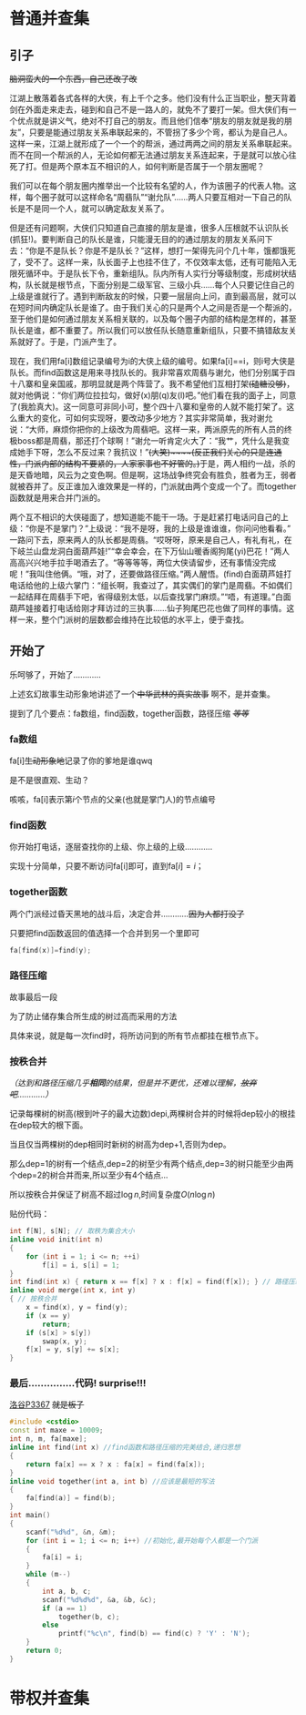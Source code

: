 # 普通并查集

## 引子
~~脑洞蛮大的一个东西，自己还改了改~~

​      江湖上散落着各式各样的大侠，有上千个之多。他们没有什么正当职业，整天背着剑在外面走来走去，碰到和自己不是一路人的，就免不了要打一架。
​      但大侠们有一个优点就是讲义气，绝对不打自己的朋友。而且他们信奉“朋友的朋友就是我的朋友”，只要是能通过朋友关系串联起来的，不管拐了多少个弯，都认为是自己人。
​      这样一来，江湖上就形成了一个一个的帮派，通过两两之间的朋友关系串联起来。而不在同一个帮派的人，无论如何都无法通过朋友关系连起来，于是就可以放心往死了打。
​      但是两个原本互不相识的人，如何判断是否属于一个朋友圈呢？

​      我们可以在每个朋友圈内推举出一个比较有名望的人，作为该圈子的代表人物。这样，每个圈子就可以这样命名“周翡队”“谢允队”……两人只要互相对一下自己的队长是不是同一个人，就可以确定敌友关系了。

​      但是还有问题啊，大侠们只知道自己直接的朋友是谁，很多人压根就不认识队长(抓狂!)。要判断自己的队长是谁，只能漫无目的的通过朋友的朋友关系问下去：“你是不是队长？你是不是队长？”
​      这样，想打一架得先问个几十年，饿都饿死了，受不了。这样一来，队长面子上也挂不住了，不仅效率太低，还有可能陷入无限死循环中。
​      于是队长下令，重新组队。队内所有人实行分等级制度，形成树状结构，队长就是根节点，下面分别是二级军官、三级小兵……每个人只要记住自己的上级是谁就行了。遇到判断敌友的时候，只要一层层向上问，直到最高层，就可以在短时间内确定队长是谁了。
​      由于我们关心的只是两个人之间是否是一个帮派的，至于他们是如何通过朋友关系相关联的，以及每个圈子内部的结构是怎样的，甚至队长是谁，都不重要了。所以我们可以放任队长随意重新组队，只要不搞错敌友关系就好了。于是，门派产生了。

​      现在，我们用fa[i]数组记录编号为i的大侠上级的编号。如果fa[i]==i，则i号大侠是队长。而find函数这是用来寻找队长的。
​      我非常喜欢周翡与谢允，他们分别属于四十八寨和皇亲国戚，那明显就是两个阵营了。我不希望他们互相打架~~(磕糖没够)~~，就对他俩说：“你们两位拉拉勾，做好(x)朋(q)友(l)吧。”
​      他们看在我的面子上，同意了(我脸真大)。这一同意可非同小可，整个四十八寨和皇帝的人就不能打架了。这么重大的变化，可如何实现呀，要改动多少地方？
​      其实非常简单，我对谢允说：“大师，麻烦你把你的上级改为周翡吧。这样一来，两派原先的所有人员的终极boss都是周翡，那还打个球啊！”谢允一听肯定火大了：“我艹，凭什么是我变成她手下呀，怎么不反过来？我抗议！”~~(大笑)~~~~(反正我们关心的只是连通性，门派内部的结构不要紧的，人家家事也不好管的。)~~
​      于是，两人相约一战，杀的是天昏地暗，风云为之变色啊。但是啊，这场战争终究会有胜负，胜者为王，弱者就被吞并了。反正谁加入谁效果是一样的，门派就由两个变成一个了。而together函数就是用来合并门派的。

​      两个互不相识的大侠碰面了，想知道能不能干一场。于是赶紧打电话问自己的上级：“你是不是掌门？”上级说：“我不是呀，我的上级是谁谁谁，你问问他看看。”
​      一路问下去，原来两人的队长都是周翡。“哎呀呀，原来是自己人，有礼有礼，在下岐兰山盘龙洞白面葫芦娃!”“幸会幸会，在下万仙山暖香阁狗尾(yi)巴花！”两人高高兴兴地手拉手喝酒去了。“等等等等，两位大侠请留步，还有事情没完成呢！”我叫住他俩。“哦，对了，还要做路径压缩。”两人醒悟。(find)
​      白面葫芦娃打电话给他的上级六掌门：“组长啊，我查过了，其实偶们的掌门是周翡。不如偶们一起结拜在周翡手下吧，省得级别太低，以后查找掌门麻烦。”
​      “唔，有道理。”白面葫芦娃接着打电话给刚才拜访过的三执事……仙子狗尾巴花也做了同样的事情。
​      这样一来，整个门派树的层数都会维持在比较低的水平上，便于查找。

## 开始了

乐呵够了，开始了…………

上述玄幻故事生动形象地讲述了一个~~中华武林的真实故事~~  啊不，是并查集。

提到了几个要点：fa数组，find函数，together函数，路径压缩  *~~等等~~*

### fa数组

fa[i]​~~生动形象地~~记录了你的爹地是谁qwq

是不是很直观、生动？

咳咳，fa[i]表示第$i$个节点的父亲(也就是掌门人)的节点编号

### find函数

你开始打电话，逐层查找你的上级、你上级的上级…………

实现十分简单，只要不断访问fa[i]即可，直到fa$[i]=i$​；

### together函数

两个门派经过昏天黑地的战斗后，决定合并…………~~因为人都打没了~~

只要把find函数返回的值选择一个合并到另一个里即可

```c++
fa[find(x)]=find(y);
```

### 路径压缩

故事最后一段

为了防止储存集合所生成的树过高而采用的方法

具体来说，就是每一次find时，将所访问到的所有节点都挂在根节点下。

### 按秩合并

*（达到和路径压缩几乎**相同**的结果，但是并不更优，还难以理解，~~放弃吧~~…………）*

记录每棵树的树高(根到叶子的最大边数)depi,两棵树合并的时候将dep较小的根挂在dep较大的根下面。

当且仅当两棵树的dep相同时新树的树高为dep+1,否则为dep。

那么dep=1的树有一个结点,dep=2的树至少有两个结点,dep=3的树只能至少由两个dep=2的树合并而来,所以至少有4个结点...

所以按秩合并保证了树高不超过$\log{n}$​,时间复杂度$O(n\log{n})$​​

贴份代码：

```c++
int f[N], s[N]; // 取秩为集合大小
inline void init(int n)
{
    for (int i = 1; i <= n; ++i)
        f[i] = i, s[i] = 1;
}
int find(int x) { return x == f[x] ? x : f[x] = find(f[x]); } // 路径压缩
inline void merge(int x, int y)
{ // 按秩合并
    x = find(x), y = find(y);
    if (x == y)
        return;
    if (s[x] > s[y])
        swap(x, y);
    f[x] = y, s[y] += s[x];
}
```

### 最后……………代码! surprise!!!

[洛谷P3367](https://www.luogu.com.cn/problem/P3367) ~~就是板子~~

```c++
#include <cstdio>
const int maxe = 10009;
int n, m, fa[maxe];
inline int find(int x) //find函数和路径压缩的完美结合,递归思想
{
    return fa[x] == x ? x : fa[x] = find(fa[x]);
}
inline void together(int a, int b) //应该是最短的写法
{
    fa[find(a)] = find(b);
}
int main()
{
    scanf("%d%d", &n, &m);
    for (int i = 1; i <= n; i++) //初始化,最开始每个人都是一个门派
    {
        fa[i] = i;
    }
    while (m--)
    {
        int a, b, c;
        scanf("%d%d%d", &a, &b, &c);
        if (a == 1)
            together(b, c);
        else
            printf("%c\n", find(b) == find(c) ? 'Y' : 'N');
    }
    return 0;
}
```

# 带权并查集

